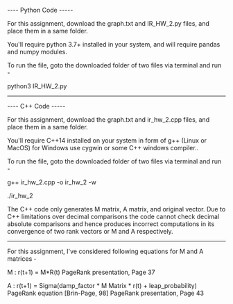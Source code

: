 ---- Python Code -----

For this assignment, download the graph.txt and IR_HW_2.py files, and place them in a same folder.

You'll require python 3.7+ installed in your system, and will require pandas and numpy modules.

To run the file, goto the downloaded folder of two files via terminal and run - 

python3 IR_HW_2.py

-------------------------------------------------------------------------------

---- C++ Code -----

For this assignment, download the graph.txt and ir_hw_2.cpp files, and place them in a same folder.

You'll require C++14 installed on your system in form of g++ (Linux or MacOS) for Windows use cygwin or some C++ windows compiler..

To run the file, goto the downloaded folder of two files via terminal and run - 

g++ ir_hw_2.cpp -o ir_hw_2 -w

./ir_hw_2


The C++ code only generates M matrix, A matrix, and original vector. Due to C++ limitations over
decimal comparisons the code cannot check decimal absolute comparisons and hence produces incorrect
computations in its convergence of two rank vectors or M and A respectively.

-------------------------------------------------------------------------------
For this assignment, I've considered following equations for M and A matrices -

M : r(t+1) = M*R(t) PageRank presentation, Page 37

A : r(t+1) = Sigma(damp_factor * M Matrix * r(t) + leap_probability) PageRank equation [Brin-Page, 98] PageRank presentation, Page 43
